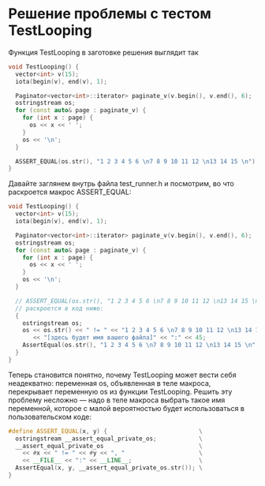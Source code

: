 # Решение проблемы с тестом TestLooping
Функция TestLooping в заготовке решения выглядит так

```c++
void TestLooping() {
  vector<int> v(15);
  iota(begin(v), end(v), 1);

  Paginator<vector<int>::iterator> paginate_v(v.begin(), v.end(), 6);
  ostringstream os;
  for (const auto& page : paginate_v) {
    for (int x : page) {
      os << x << ' ';
    }
    os << '\n';
  }

  ASSERT_EQUAL(os.str(), "1 2 3 4 5 6 \n7 8 9 10 11 12 \n13 14 15 \n");
}
```

Давайте заглянем внутрь файла test_runner.h и посмотрим, во что раскроется макрос ASSERT_EQUAL:

```c++
void TestLooping() {
  vector<int> v(15);
  iota(begin(v), end(v), 1);

  Paginator<vector<int>::iterator> paginate_v(v.begin(), v.end(), 6);
  ostringstream os;
  for (const auto& page : paginate_v) {
    for (int x : page) {
      os << x << ' ';
    }
    os << '\n';
  }

  // ASSERT_EQUAL(os.str(), "1 2 3 4 5 6 \n7 8 9 10 11 12 \n13 14 15 \n");
  // раскроется в код ниже:
  {
    ostringstream os;
    os << os.str() << " != " << "1 2 3 4 5 6 \n7 8 9 10 11 12 \n13 14 15 \n" << ", "
       << "[здесь будет имя вашего файла]" << ":" << 45;
    AssertEqual(os.str(), "1 2 3 4 5 6 \n7 8 9 10 11 12 \n13 14 15 \n", os.str())   ;
  }
}
```

Теперь становится понятно, почему TestLooping может вести себя неадекватно: переменная os, объявленная в теле макроса, перекрывает переменную os из функции TestLooping. Решить эту проблему несложно — надо в теле макроса выбрать такое имя переменной, которое с малой вероятностью будет использоваться в пользовательском коде:

```c++
#define ASSERT_EQUAL(x, y) {                          \
  ostringstream __assert_equal_private_os;            \
  __assert_equal_private_os                           \
    << #x << " != " << #y << ", "                     \
    << __FILE__ << ":" << __LINE__;                   \
  AssertEqual(x, y, __assert_equal_private_os.str()); \
}
```
